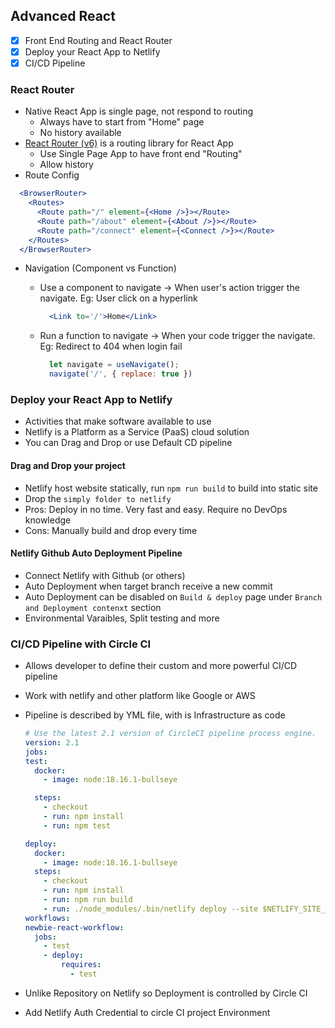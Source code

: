 ## Advanced React
- [x] Front End Routing and React Router
- [x] Deploy your React App to Netlify
- [x] CI/CD Pipeline

### React Router
* Native React App is single page, not respond to routing
  * Always have to start from "Home" page
  * No history available
* [React Router (v6)](https://reactrouter.com/en/main) is a routing library for React App
  * Use Single Page App to have front end "Routing"
  * Allow history
* Route Config

```jsx
  <BrowserRouter>
    <Routes>
      <Route path="/" element={<Home />}></Route>
      <Route path="/about" element={<About />}></Route>
      <Route path="/connect" element={<Connect />}></Route>
    </Routes>
  </BrowserRouter>
```
* Navigation (Component vs Function)
    * Use a component to navigate -> When user's action trigger the navigate. Eg: User click on a hyperlink

      ```jsx
        <Link to='/'>Home</Link>
      ```

    * Run a function to navigate -> When your code trigger the navigate. Eg: Redirect to 404 when login fail

      ```js
        let navigate = useNavigate();
        navigate('/', { replace: true })
      ```

### Deploy your React App to Netlify
* Activities that make software available to use
* Netlify is a Platform as a Service (PaaS) cloud solution
* You can Drag and Drop or use Default CD pipeline

#### Drag and Drop your project
- Netlify host website statically, run `npm run build` to build into static site
- Drop the `simply folder to netlify`
- Pros: Deploy in no time. Very fast and easy. Require no DevOps knowledge
- Cons: Manually build and drop every time

#### Netlify Github Auto Deployment Pipeline
- Connect Netlify with Github (or others)
- Auto Deployment when target branch receive a new commit
- Auto Deployment can be disabled on `Build & deploy` page under `Branch and Deployment contenxt` section
- Environmental Varaibles, Split testing and more

### CI/CD Pipeline with Circle CI
- Allows developer to define their custom and more powerful CI/CD pipeline
- Work with netlify and other platform like Google or AWS
- Pipeline is described by YML file, with is Infrastructure as code

    ```yml
    # Use the latest 2.1 version of CircleCI pipeline process engine.
  version: 2.1
  jobs:
    test:
      docker:
        - image: node:18.16.1-bullseye
    
      steps:
        - checkout
        - run: npm install
        - run: npm test
    
    deploy:
      docker:
        - image: node:18.16.1-bullseye
      steps:
        - checkout
        - run: npm install
        - run: npm run build
        - run: ./node_modules/.bin/netlify deploy --site $NETLIFY_SITE_ID --auth $NETLIFY_ACCESS_TOKEN --prod --dir=./build
  workflows:
    newbie-react-workflow:
      jobs:
        - test
        - deploy:
            requires:
              - test
    ```
- Unlike Repository on Netlify so Deployment is controlled by Circle CI
- Add Netlify Auth Credential to circle CI project Environment